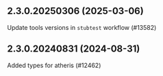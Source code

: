## 2.3.0.20250306 (2025-03-06)

Update tools versions in `stubtest` workflow (#13582)

## 2.3.0.20240831 (2024-08-31)

Added types for atheris (#12462)

